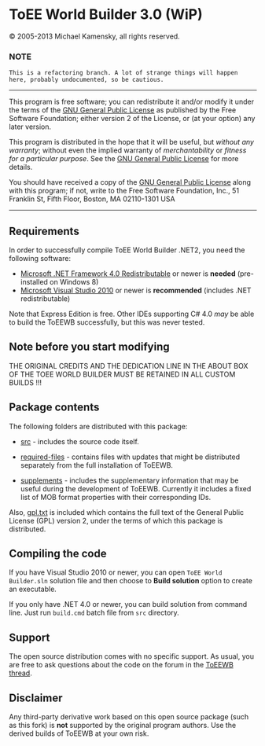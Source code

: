 ToEE World Builder 3.0 (WiP)
============================

&copy; 2005-2013 Michael Kamensky, all rights reserved.

### NOTE
	This is a refactoring branch. A lot of strange things will happen here, probably undocumented, so be cautious.

---

This program is free software; you can redistribute it and/or modify it under the terms of the [GNU General Public License](gpl.txt) as published by the Free Software Foundation; either version 2 of the License, or (at your option) any later version.

This program is distributed in the hope that it will be useful, but _without any warranty_; without even the implied warranty of _merchantability_ or _fitness for a particular purpose_. See the [GNU General Public License](gpl.txt) for more details.

You should have received a copy of the [GNU General Public License](gpl.txt) along with this program; if not, write to the Free Software Foundation, Inc., 51 Franklin St, Fifth Floor, Boston, MA  02110-1301  USA

---

Requirements
------------

In order to successfully compile ToEE World Builder .NET2, you need the following software:

* [Microsoft .NET Framework 4.0 Redistributable](http://www.microsoft.com/net/download) or newer is **needed** (pre-installed on Windows 8)
* [Microsoft Visual Studio 2010](http://www.microsoft.com/visualstudio/eng/downloads) or newer is **recommended** (includes .NET redistributable)

Note that Express Edition is free. Other IDEs supporting C# 4.0 _may_ be able to build the ToEEWB successfully, but this was never tested.

Note before you start modifying
-------------------------------

THE ORIGINAL CREDITS AND THE DEDICATION LINE IN THE ABOUT BOX OF THE TOEE WORLD BUILDER MUST BE RETAINED IN ALL CUSTOM BUILDS !!!

Package contents
----------------

The following folders are distributed with this package:

* [src](src) - includes the source code itself.

* [required-files](required-files) - contains files with updates that might be distributed separately from the full installation of ToEEWB.

* [supplements](supplements) - includes the supplementary information that may be useful during the development of ToEEWB. Currently it includes a fixed list of MOB format properties with their corresponding IDs.

Also, [gpl.txt](gpl.txt) is included which contains the full text of the General Public License (GPL) version 2, under the terms of which this package is distributed.

Compiling the code
------------------

If you have Visual Studio 2010 or newer, you can open `ToEE World Builder.sln` solution file and then choose to **Build solution** option to create an executable.

If you only have .NET 4.0 or newer, you can build solution from command line. Just run `build.cmd` batch file from `src` directory.

Support
-------

The open source distribution comes with no specific support. As usual, you are free to ask questions about the code on the forum in the [ToEEWB thread](http://www.co8.org/forum/showthread.php?t=2864).

Disclaimer
----------

Any third-party derivative work based on this open source package (such as this fork) is **not** supported by the original program authors. Use the derived builds of ToEEWB at your own risk.
